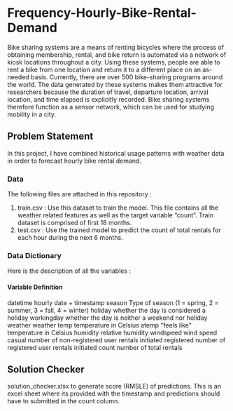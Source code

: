 # Frequency-Hourly-Bike-Rental-Demand
Bike sharing systems are a means of renting bicycles where the process of obtaining membership, rental, and bike return is automated via a network of kiosk locations throughout a city. Using these systems, people are able to rent a bike from one location and return it to a different place on an as-needed basis. Currently, there are over 500 bike-sharing programs around the world. The data generated by these systems makes them attractive for researchers because the duration of travel, departure location, arrival location, and time elapsed is explicitly recorded. Bike sharing systems therefore function as a sensor network, which can be used for studying mobility in a city.

## Problem Statement
In this project, I have combined historical usage patterns with weather data in order to forecast hourly bike rental demand.
### Data
The following files are attached in this repository :
1. train.csv : Use this dataset to train the model. This file contains all the weather related features as well as the target variable “count”. Train dataset is comprised of first 18 months.
2. test.csv : Use the trained model to predict the count of total rentals for each hour during the next 6 months.

### Data Dictionary
Here is the description of all the variables :
#### Variable Definition
   datetime hourly                  date + timestamp
   season                           Type of season (1 = spring, 2 = summer, 3 = fall, 4 = winter)
   holiday                          whether the day is considered a holiday
   workingday                       whether the day is neither a weekend nor holiday
   weather weather
   temp                             temperature in Celsius
   atemp                            "feels like" temperature in Celsius
   humidity                         relative humidity
   windspeed                        wind speed
   casual                           number of non-registered user rentals initiated
   registered                       number of registered user rentals initiated
   count                            number of total rentals
   
## Solution Checker
solution_checker.xlsx to generate score (RMSLE) of predictions. This is an excel sheet where its provided with the timestamp and predictions should have to submitted in the count column.
